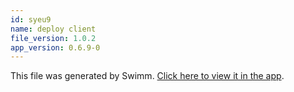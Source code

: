 ```yaml
---
id: syeu9
name: deploy client
file_version: 1.0.2
app_version: 0.6.9-0
---
```


This file was generated by Swimm. [Click here to view it in the app](https://app.swimm.io/repos/Z2l0aHViJTNBJTNBV2VhdGhlckRhdGFKcCUzQSUzQXJ5bzQ2MDA=/docs/syeu9).